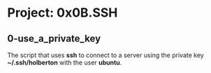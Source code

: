 # Project: 0x0B.SSH

## 0-use_a_private_key

The script that uses **ssh** to connect to a server using the private key **~/.ssh/holberton** with the user **ubuntu**.

## 